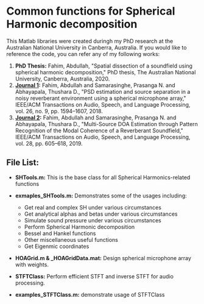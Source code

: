 # Common functions for Spherical Harmonic decomposition

This Matlab libraries were created duringh my PhD research at the Australian National University in Canberra, Australia. If you would like to reference the code, you can refer any of my following works:

1. **PhD Thesis:** Fahim, Abdullah, "Spatial dissection of a soundfield using spherical harmonic decomposition," PhD thesis, The Australian National University, Canberra, Australia, 2020.
2. **[Journal 1](https://ieeexplore.ieee.org/abstract/document/8357900):** Fahim, Abdullah and Samarasinghe, Prasanga N. and Abhayapala, Thushara D., "PSD estimation and source separation in a noisy reverberant environment using a spherical microphone array," IEEE/ACM Transactions on Audio, Speech, and Language Processing, vol. 26, no. 9, pp. 1594–1607, 2018.
3. **[Journal 2](https://ieeexplore.ieee.org/abstract/document/8936994):** Fahim, Abdullah and Samarasinghe, Prasanga N. and Abhayapala, Thushara D., "Multi-Source DOA Estimation through Pattern Recognition of the Modal Coherence of a Reverberant Soundfield," IEEE/ACM Transactions on Audio, Speech, and Language Processing, vol. 28, pp. 605–618, 2019.


## File List:
* **SHTools.m:** This is the base class for all Spherical Harmonics-related functions
* **exmaples_SHTools.m:** Demonstrates some of the usages including:
  * Get real and complex SH under various circumstances
  * Get analytical alphas and betas under various circumstances
  * Simulate sound pressure  under various circumstances
  * Perform Spherical Harmonic decomposition
  * Bessel and Hankel functions
  * Other miscellaneous useful functions
  * Get Eigenmic coordinates

* **HOAGrid.m & _HOAGridData.mat:** Design spherical microphone array with weights.

* **STFTClass:** Perform efficient STFT and inverse STFT for audio processing.
* **examples_STFTClass.m:** demonstrate usage of STFTClass
